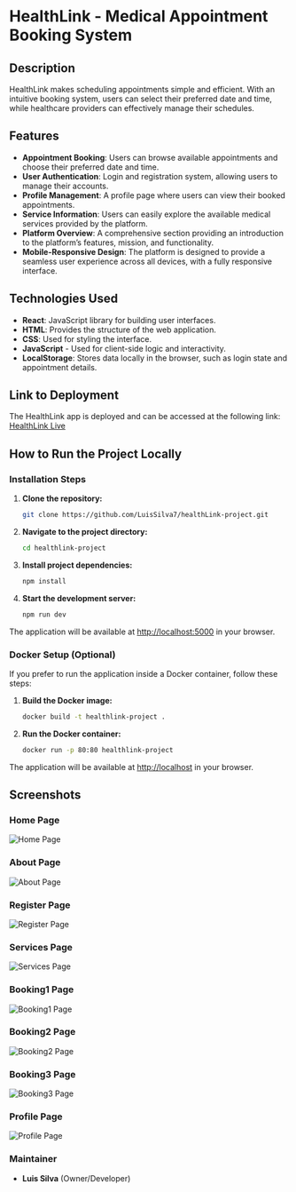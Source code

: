 # HealthLink - Medical Appointment Booking System

## Description

HealthLink makes scheduling appointments simple and efficient. With an intuitive booking system, users can select their preferred date and time, while healthcare providers can effectively manage their schedules.

## Features

- **Appointment Booking**: Users can browse available appointments and choose their preferred date and time.
- **User Authentication**: Login and registration system, allowing users to manage their accounts.
- **Profile Management**: A profile page where users can view their booked appointments.
- **Service Information**: Users can easily explore the available medical services provided by the platform.
- **Platform Overview**: A comprehensive section providing an introduction to the platform’s features, mission, and functionality.
- **Mobile-Responsive Design**: The platform is designed to provide a seamless user experience across all devices, with a fully responsive interface.

## Technologies Used

- **React**: JavaScript library for building user interfaces.
- **HTML**: Provides the structure of the web application.
- **CSS**: Used for styling the interface.
- **JavaScript** - Used for client-side logic and interactivity.
- **LocalStorage**: Stores data locally in the browser, such as login state and appointment details.

## Link to Deployment

The HealthLink app is deployed and can be accessed at the following link:
[HealthLink Live](https://healthh-linkk.netlify.app)

## How to Run the Project Locally

### Installation Steps

1. **Clone the repository:**

   ```bash
   git clone https://github.com/LuisSilva7/healthLink-project.git
   ```

2. **Navigate to the project directory:**

   ```bash
   cd healthlink-project
   ```

3. **Install project dependencies:**

   ```bash
   npm install
   ```

4. **Start the development server:**
   ```bash
   npm run dev
   ```

The application will be available at [http://localhost:5000](http://localhost:5000) in your browser.

### Docker Setup (Optional)

If you prefer to run the application inside a Docker container, follow these steps:

1. **Build the Docker image:**

   ```bash
   docker build -t healthlink-project .
   ```

2. **Run the Docker container:**
   ```bash
   docker run -p 80:80 healthlink-project
   ```

The application will be available at [http://localhost](http://localhost) in your browser.

## Screenshots

### Home Page

![Home Page](screenshots/home.jpg)

### About Page

![About Page](screenshots/about.jpg)

### Register Page

![Register Page](screenshots/register.jpg)

### Services Page

![Services Page](screenshots/services.jpg)

### Booking1 Page

![Booking1 Page](screenshots/booking1.jpg)

### Booking2 Page

![Booking2 Page](screenshots/booking2.jpg)

### Booking3 Page

![Booking3 Page](screenshots/booking3.jpg)

### Profile Page

![Profile Page](screenshots/profile.jpg)

### Maintainer

- **Luis Silva** (Owner/Developer)
